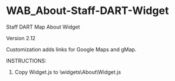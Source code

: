 # WAB_About-Staff-DART-Widget
Staff DART Map About Widget

Version 2.12

Customization adds links for Google Maps and gMap.

INSTRUCTIONS:

1. Copy Widget.js to \widgets\About\Widget.js  
